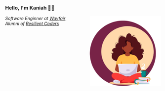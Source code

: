 ### Hello, I'm Kaniah 👋🏾

<img align='right' src="https://github.com/KaniahDunn/KaniahDunn/blob/main/github_readme.png" width="230">
<p><em>Software Enginner at <a href="">Wayfair</a></br>Alumni of <a href="http://www.resilientcoders.org/">Resilient Coders</a>
</em></p>
